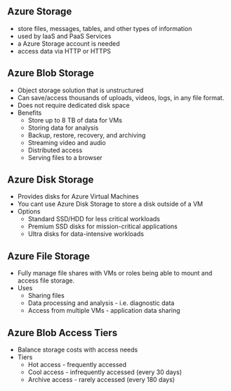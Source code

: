 ## Azure Storage
- store files, messages, tables, and other types of information
- used by IaaS and PaaS Services
- a Azure Storage account is needed
- access data via HTTP or HTTPS

## Azure Blob Storage
- Object storage solution that is unstructured
- Can save/access thousands of uploads, videos, logs, in any file format.
- Does not require dedicated disk space
- Benefits
    - Store up to 8 TB of data for VMs
    - Storing data for analysis
    - Backup, restore, recovery, and archiving
    - Streaming video and audio
    - Distributed access
    - Serving files to a browser

## Azure Disk Storage
- Provides disks for Azure Virtual Machines
- You cant use Azure Disk Storage to store a disk outside of a VM
- Options
    - Standard SSD/HDD for less critical workloads
    - Premium SSD disks for mission-critical applications
    - Ultra disks for data-intensive workloads

## Azure File Storage
- Fully manage file shares with VMs or roles being able to mount and access file storage.
- Uses
    - Sharing files
    - Data processing and analysis - i.e. diagnostic data
    - Access from multiple VMs - application data sharing

## Azure Blob Access Tiers
- Balance storage costs with access needs
- Tiers
    - Hot access - frequently accessed
    - Cool access - infrequently accessed (every 30 days)
    - Archive access - rarely accessed (every 180 days)
